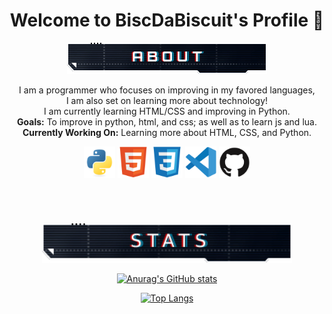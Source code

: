 <div align="center">

# Welcome to BiscDaBiscuit's Profile 👋



<p><img src="https://github.com/BiscDaBiscuit/BiscDaBiscuit/blob/main/images/About.png">

I am a programmer who focuses on improving in my favored languages,<br>I am also set on learning more about technology!<br>I am currently learning HTML/CSS and improving in Python.<br><strong>Goals:</strong> To improve in python, html, and css; as well as to learn js and lua.<br>
<strong>Currently Working On:</strong> Learning more about HTML, CSS, and Python.</i></p>

<img src="https://github.com/devicons/devicon/blob/master/icons/python/python-original.svg" alt="Python Logo" width="50" height="50"/> <img src="https://github.com/devicons/devicon/blob/master/icons/html5/html5-original.svg" alt="HTML Logo" width="50" height="50"/> <img src="https://github.com/devicons/devicon/blob/master/icons/css3/css3-original.svg" alt="CSS Logo" width="50" height="50"/> <img src="https://github.com/devicons/devicon/blob/master/icons/vscode/vscode-original.svg" alt="Python Logo" width="50" height="50"/> <img src="https://github.com/devicons/devicon/blob/master/icons/github/github-original.svg" alt="Python Logo" width="50" height="50"/>

<h1></h1>
<br>

<p><img src="https://github.com/BiscDaBiscuit/BiscDaBiscuit/blob/main/images/STATS.png"></p>
  
[![Anurag's GitHub stats](https://github-readme-stats.vercel.app/api?username=BiscDaBiscuit&theme=radical&show_icons=true)](https://github.com/anuraghazra/github-readme-stats)

[![Top Langs](https://github-readme-stats.vercel.app/api/top-langs/?username=BiscDaBiscuit&layout=compact&theme=radical)](https://github.com/anuraghazra/github-readme-stats)
